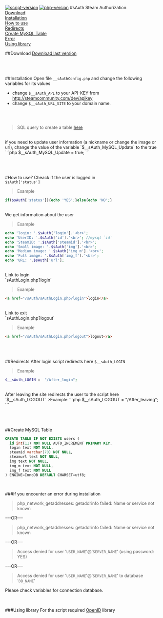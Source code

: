 [![script-version](https://img.shields.io/badge/Version-1.3-blue.svg)](https://github.com/lazigi/sAuth/) [![php-version](https://img.shields.io/badge/PHP-=>5.5-lightgrey.svg)](https://github.com/lazigi/sAuth/) 
#sAuth
Steam Authorization<br>
[Download](#download)<br>
[Installation](#installation)<br>
[How to use](#how-to-use)<br>
[Redirects](#redirects)<br>
[Create MySQL Table](#create-mysql-table)<br>
[Error](#if-you-encounter-an-error-during-installation)<br>
[Using library](#using-library)

##Download
[Download last version](https://github.com/lazigi/sAuth/releases)

<br><br><br>
##Installation
Open file `__sAuthConfig.php` and change the following variables for its values
- change `$__sAuth_API` to your API-KEY from http://steamcommunity.com/dev/apikey
- change `$__sAuth_URL_SITE` to your domain name.

<br><br>

>SQL query to create a table [here](#create-mysql-table)

<br>
if you need to update user information (a nickname or change the image or url), change the value of the variable `$__sAuth_MySQL_Update` to the true
```php
$__sAuth_MySQL_Update =       true;
```

<br><br><br>
#How to use?
Cheack if the user is logged in<br>
`$sAuth['status']`<br>

>Example
```php
if($sAuth['status']){echo 'YES';}else{echo 'NO';}
```

<br>
We get information about the user<br>

>Example
```php
echo 'login: '.$sAuth['login'].'<br>';
echo 'UserID: '.$sAuth['id'].'<br>'; //mysql `id`
echo 'SteamID: '.$sAuth['steamid'].'<br>';
echo 'Small image: '.$sAuth['img'].'<br>';
echo 'Medium image: '.$sAuth['img_m'].'<br>';
echo 'Full image: '.$sAuth['img_f'].'<br>';
echo 'URL: '.$sAuth['url'];
```

<br>
Link to login<br>
`sAuthLogin.php?login`<br>

>Example
```html
<a href="/sAuth/sAuthLogin.php?login">login</a>
```

<br>
Link to exit<br>
`sAuthLogin.php?logout`<br>

>Example
```html
<a href="/sAuth/sAuthLogin.php?logout">logout</a>
```

<br><br><br>
##Redirects
After login script redirects here `$__sAuth_LOGIN`<br>
>Example
```php
$__sAuth_LOGIN =  "/After_login";
```

</br>
After leaving the site redirects the user to the script here `$__sAuth_LOGOUT`
>Example
```php
$__sAuth_LOGOUT =  "/After_leaving";
```

<br><br><br>
##Create MySQL Table
```sql
CREATE TABLE IF NOT EXISTS users ( 
  id int(11) NOT NULL AUTO_INCREMENT PRIMARY KEY,
  login text NOT NULL,
  steamid varchar(70) NOT NULL,
  steamurl text NOT NULL,
  img text NOT NULL,
  img_m text NOT NULL,
  img_f text NOT NULL
) ENGINE=InnoDB DEFAULT CHARSET=utf8;
```
<br />

###If you encounter an error during installation
>php_network_getaddresses: getaddrinfo failed: Name or service not known

---OR---
<br>
>php_network_getaddresses: getaddrinfo failed: Name or service not known

---OR---
<br>
>Access denied for user '`USER_NAME`'@'`SERVER_NAME`' (using password: YES)

---OR---
<br>
>Access denied for user '`USER_NAME`'@'`SERVER_NAME`' to database '`DB_NAME`'

Please check variables for connection database.
<br><br><br>

###Using library
For the script required [OpenID](http://openid.net/developers/libraries/) library






